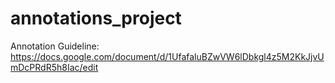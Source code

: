 # annotations_project
Annotation Guideline: https://docs.google.com/document/d/1UfafaluBZwVW6lDbkgl4z5M2KkJjvUmDcPRdR5h8Iac/edit
